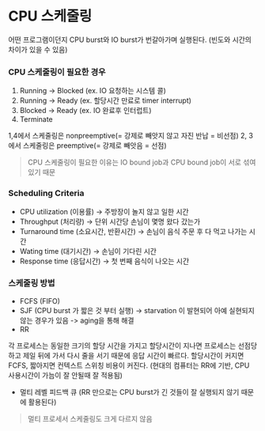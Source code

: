 # CPU 스케줄링

어떤 프로그램이던지 CPU burst와 IO burst가 번갈아가며 실행된다. (빈도와 시간의 차이가 있을 수 있음)


### CPU 스케줄링이 필요한 경우

1. Running -> Blocked (ex. IO 요청하는 시스템 콜)
2. Running -> Ready (ex. 할당시간 만료로 timer interrupt)
3. Blocked -> Ready (ex. IO 완료후 인터럽트)
4. Terminate


1,4에서 스케줄링은 nonpreemptive(= 강제로 빼앗지 않고 자진 반납 = 비선점) 2, 3에서 스케줄링은 preemptive(= 강제로 빼앗음 = 선점)


> CPU 스케줄링이 필요한 이유는 IO bound job과 CPU bound job이 서로 섞여있기 때문

### Scheduling Criteria

- CPU utilization (이용률) -> 주방장이 놀지 않고 일한 시간
- Throughput (처리량) -> 단위 시간당 손님이 몇명 왔다 갔는가
- Turnaround time (소요시간, 반환시간) -> 손님이 음식 주문 후 다 먹고 나가는 시간
- Wating time (대기시간) -> 손님이 기다린 시간
- Response time (응답시간) -> 첫 번째 음식이 나오는 시간


### 스케줄링 방법

- FCFS (FIFO)
- SJF (CPU burst 가 짧은 것 부터 실행) -> starvation 이 발현되어 아예 실현되지 않는 경우가 있음 -> aging을 통해 해결
- RR

각 프로세스는 동일한 크기의 할당 시간을 가지고 할당시간이 지나면 프로세스는 선점당하고 제일 뒤에 가서 다시 줄을 서기 때문에 응답 시간이 빠르다. 
할당시간이 커지면 FCFS, 짧아지면 컨텍스트 스위칭 비용이 커진다. (현대의 컴퓨터는 RR에 기반, CPU 사용시간이 가늠이 잘 안될때 잘 적용됨)

- 멀티 레벨 피드백 큐 (RR 만으로는 CPU burst가 긴 것들이 잘 실행되지 않기 때문에 활용된다)

> 멀티 프로세서 스케줄링도 크게 다르지 않음 
 





